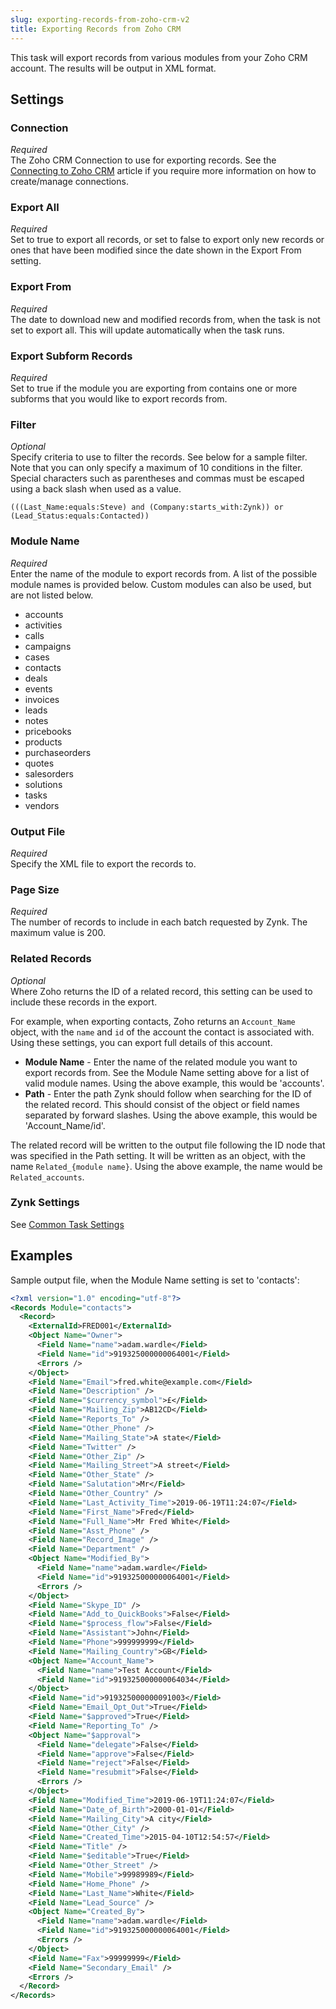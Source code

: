 ```yaml
---
slug: exporting-records-from-zoho-crm-v2
title: Exporting Records from Zoho CRM
---
```

This task will export records from various modules from your Zoho CRM account. The results will be output in XML format.

## Settings
### Connection
_Required_  
The Zoho CRM Connection to use for exporting records.  See the [Connecting to Zoho CRM](connecting-to-zoho-crm-v2) article if you require more information on how to create/manage connections.

### Export All
_Required_  
Set to true to export all records, or set to false to export only new records or ones that have been modified since the date shown in the Export From setting.

### Export From
_Required_  
The date to download new and modified records from, when the task is not set to export all. This will update automatically when the task runs.

### Export Subform Records
_Required_  
Set to true if the module you are exporting from contains one or more subforms that you would like to export records from.

### Filter
_Optional_  
Specify criteria to use to filter the records. See below for a sample filter. Note that you can only specify a maximum of 10 conditions in the filter. Special characters such as parentheses and commas must be escaped using a back slash when used as a value.

`(((Last_Name:equals:Steve) and (Company:starts_with:Zynk)) or (Lead_Status:equals:Contacted))`

### Module Name
_Required_  
Enter the name of the module to export records from. A list of the possible module names is provided below. Custom modules can also be used, but are not listed below.

 * accounts
 * activities
 * calls
 * campaigns
 * cases
 * contacts
 * deals
 * events
 * invoices
 * leads
 * notes
 * pricebooks
 * products
 * purchaseorders
 * quotes
 * salesorders
 * solutions
 * tasks
 * vendors

### Output File
_Required_  
Specify the XML file to export the records to.

### Page Size
_Required_  
The number of records to include in each batch requested by Zynk. The maximum value is 200.

### Related Records
_Optional_  
Where Zoho returns the ID of a related record, this setting can be used to include these records in the export. 

For example, when exporting contacts, Zoho returns an `Account_Name` object, with the `name` and `id` of the account the contact is associated with. Using these settings, you can export full details of this account.

 * __Module Name__ - Enter the name of the related module you want to export records from. See the Module Name setting above for a list of valid module names. Using the above example, this would be 'accounts'.
 * __Path__ - Enter the path Zynk should follow when searching for the ID of the related record. This should consist of the object or field names separated by forward slashes. Using the above example, this would be 'Account_Name/id'.

The related record will be written to the output file following the ID node that was specified in the Path setting. It will be written as an object, with the name `Related_{module name}`. Using the above example, the name would be `Related_accounts`.

### Zynk Settings
See [Common Task Settings](common-task-settings)

## Examples
Sample output file, when the Module Name setting is set to 'contacts':

```xml
<?xml version="1.0" encoding="utf-8"?>
<Records Module="contacts">
  <Record>
    <ExternalId>FRED001</ExternalId>
    <Object Name="Owner">
      <Field Name="name">adam.wardle</Field>
      <Field Name="id">919325000000064001</Field>
      <Errors />
    </Object>
    <Field Name="Email">fred.white@example.com</Field>
    <Field Name="Description" />
    <Field Name="$currency_symbol">£</Field>
    <Field Name="Mailing_Zip">AB12CD</Field>
    <Field Name="Reports_To" />
    <Field Name="Other_Phone" />
    <Field Name="Mailing_State">A state</Field>
    <Field Name="Twitter" />
    <Field Name="Other_Zip" />
    <Field Name="Mailing_Street">A street</Field>
    <Field Name="Other_State" />
    <Field Name="Salutation">Mr</Field>
    <Field Name="Other_Country" />
    <Field Name="Last_Activity_Time">2019-06-19T11:24:07</Field>
    <Field Name="First_Name">Fred</Field>
    <Field Name="Full_Name">Mr Fred White</Field>
    <Field Name="Asst_Phone" />
    <Field Name="Record_Image" />
    <Field Name="Department" />
    <Object Name="Modified_By">
      <Field Name="name">adam.wardle</Field>
      <Field Name="id">919325000000064001</Field>
      <Errors />
    </Object>
    <Field Name="Skype_ID" />
    <Field Name="Add_to_QuickBooks">False</Field>
    <Field Name="$process_flow">False</Field>
    <Field Name="Assistant">John</Field>
    <Field Name="Phone">999999999</Field>
    <Field Name="Mailing_Country">GB</Field>
    <Object Name="Account_Name">
      <Field Name="name">Test Account</Field>
      <Field Name="id">919325000000064034</Field>
    </Object>
    <Field Name="id">919325000000091003</Field>
    <Field Name="Email_Opt_Out">True</Field>
    <Field Name="$approved">True</Field>
    <Field Name="Reporting_To" />
    <Object Name="$approval">
      <Field Name="delegate">False</Field>
      <Field Name="approve">False</Field>
      <Field Name="reject">False</Field>
      <Field Name="resubmit">False</Field>
      <Errors />
    </Object>
    <Field Name="Modified_Time">2019-06-19T11:24:07</Field>
    <Field Name="Date_of_Birth">2000-01-01</Field>
    <Field Name="Mailing_City">A city</Field>
    <Field Name="Other_City" />
    <Field Name="Created_Time">2015-04-10T12:54:57</Field>
    <Field Name="Title" />
    <Field Name="$editable">True</Field>
    <Field Name="Other_Street" />
    <Field Name="Mobile">99989989</Field>
    <Field Name="Home_Phone" />
    <Field Name="Last_Name">White</Field>
    <Field Name="Lead_Source" />
    <Object Name="Created_By">
      <Field Name="name">adam.wardle</Field>
      <Field Name="id">919325000000064001</Field>
      <Errors />
    </Object>
    <Field Name="Fax">99999999</Field>
    <Field Name="Secondary_Email" />
    <Errors />
  </Record>
</Records>
```